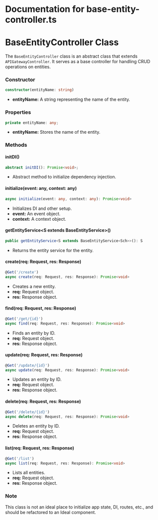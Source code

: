 # Documentation for base-entity-controller.ts

# BaseEntityController Class

The `BaseEntityController` class is an abstract class that extends `APIGatewayController`. It serves as a base controller for handling CRUD operations on entities. 

### Constructor
```typescript
constructor(entityName: string)
```

- **entityName:** A string representing the name of the entity.

### Properties
```typescript
private entityName: any;
```

- **entityName:** Stores the name of the entity.

### Methods

#### initDI()
```typescript
abstract initDI(): Promise<void>;
```
- Abstract method to initialize dependency injection. 

#### initialize(event: any, context: any)
```typescript
async initialize(event: any, context: any): Promise<void>
```
- Initializes DI and other setup.
- **event:** An event object.
- **context:** A context object.

#### getEntityService<S extends BaseEntityService<Sch>>()
```typescript
public getEntityService<S extends BaseEntityService<Sch>>(): S
```
- Returns the entity service for the entity.

#### create(req: Request, res: Response)
```typescript
@Get('/create')
async create(req: Request, res: Response): Promise<void>
```
- Creates a new entity.
- **req:** Request object.
- **res:** Response object.

#### find(req: Request, res: Response)
```typescript
@Get('/get/{id}')
async find(req: Request, res: Response): Promise<void>
```
- Finds an entity by ID.
- **req:** Request object.
- **res:** Response object.

#### update(req: Request, res: Response)
```typescript
@Get('/update/{id}')
async update(req: Request, res: Response): Promise<void>
```
- Updates an entity by ID.
- **req:** Request object.
- **res:** Response object.

#### delete(req: Request, res: Response)
```typescript
@Get('/delete/{id}')
async delete(req: Request, res: Response): Promise<void>
```
- Deletes an entity by ID.
- **req:** Request object.
- **res:** Response object.

#### list(req: Request, res: Response)
```typescript
@Get('/list')
async list(req: Request, res: Response): Promise<void>
```
- Lists all entities.
- **req:** Request object.
- **res:** Response object.

### Note
This class is not an ideal place to initialize app state, DI, routes, etc., and should be refactored to an Ideal component.